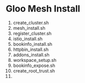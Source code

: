 # Gloo Mesh Install

1. create_cluster.sh
2. mesh_install.sh
3. register_cluster.sh
4. istio_install.sh
5. bookinfo_install.sh
6. httpbin_install.sh
7. addons_install.sh
8. workspace_setup.sh
9. bookinfo_expose.sh
10. create_root_trust.sh
11. 

